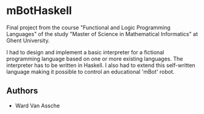 # mBotHaskell

Final project from the course "Functional and Logic Programming Languages" of the study "Master of Science in Mathematical Informatics" at Ghent University. 

I had to design and implement a basic interpreter for a fictional programming language based on one or more existing languages. The interpreter has to be written in Haskell. I also had to extend this self-written language making it possible to control an educational 'mBot' robot.

## Authors
 * Ward Van Assche
